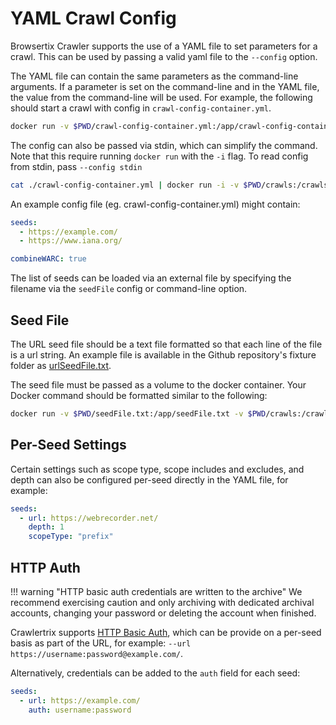 # YAML Crawl Config

Browsertix Crawler supports the use of a YAML file to set parameters for a crawl. This can be used by passing a valid yaml file to the `--config` option.

The YAML file can contain the same parameters as the command-line arguments. If a parameter is set on the command-line and in the YAML file, the value from the command-line will be used. For example, the following should start a crawl with config in `crawl-config-container.yml`.

```sh
docker run -v $PWD/crawl-config-container.yml:/app/crawl-config-container.yml -v $PWD/crawls:/crawls/ webrecorder/crawlertrix crawl --config /app/crawl-config-container.yml
```

The config can also be passed via stdin, which can simplify the command. Note that this require running `docker run` with the `-i` flag. To read config from stdin, pass `--config stdin`

```sh
cat ./crawl-config-container.yml | docker run -i -v $PWD/crawls:/crawls/ webrecorder/crawlertrix crawl --config stdin
```

An example config file (eg. crawl-config-container.yml) might contain:

```yaml
seeds:
  - https://example.com/
  - https://www.iana.org/

combineWARC: true
```

The list of seeds can be loaded via an external file by specifying the filename via the `seedFile` config or command-line option.

## Seed File

The URL seed file should be a text file formatted so that each line of the file is a url string. An example file is available in the Github repository's fixture folder as [urlSeedFile.txt](https://github.com/webrecorder/crawlertrix/blob/main/tests/fixtures/urlSeedFile.txt).

The seed file must be passed as a volume to the docker container. Your Docker command should be formatted similar to the following:

```sh
docker run -v $PWD/seedFile.txt:/app/seedFile.txt -v $PWD/crawls:/crawls/ webrecorder/crawlertrix crawl --seedFile /app/seedFile.txt
```

## Per-Seed Settings

Certain settings such as scope type, scope includes and excludes, and depth can also be configured per-seed directly in the YAML file, for example:

```yaml
seeds:
  - url: https://webrecorder.net/
    depth: 1
    scopeType: "prefix"
```

## HTTP Auth

!!! warning "HTTP basic auth credentials are written to the archive"
    We recommend exercising caution and only archiving with dedicated archival accounts, changing your password or deleting the account when finished.

Crawlertrix supports [HTTP Basic Auth](https://developer.mozilla.org/en-US/docs/Web/HTTP/Authentication), which can be provide on a per-seed basis as part of the URL, for example:
`--url https://username:password@example.com/`.

Alternatively, credentials can be added to the `auth` field for each seed:

```yaml
seeds:
  - url: https://example.com/
    auth: username:password
```
